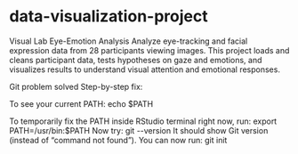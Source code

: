 # data-visualization-project
Visual Lab Eye-Emotion Analysis  Analyze eye-tracking and facial expression data from 28 participants viewing images. This project loads and cleans participant data, tests hypotheses on gaze and emotions, and visualizes results to understand visual attention and emotional responses.

Git problem solved 
Step-by-step fix:

To see your current PATH:
echo $PATH

To temporarily fix the PATH inside RStudio terminal right now, run:
export PATH=/usr/bin:$PATH
Now try:
git --version
It should show Git version (instead of “command not found”).
You can now run:
git init
